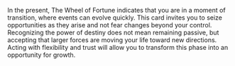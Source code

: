 In the present, The Wheel of Fortune indicates that you are in a moment of transition, where events can evolve quickly. This card invites you to seize opportunities as they arise and not fear changes beyond your control.  
Recognizing the power of destiny does not mean remaining passive, but accepting that larger forces are moving your life toward new directions. Acting with flexibility and trust will allow you to transform this phase into an opportunity for growth.
